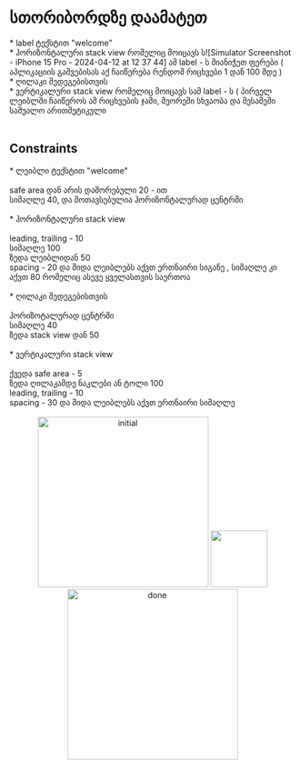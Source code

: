 <h1>სთორიბორდზე დაამატეთ </h1>
* label ტექსტით "welcome" 
<br/>
* ჰორიზონტალური stack view რომელიც მოიცავს ს![Simulator Screenshot - iPhone 15 Pro - 2024-04-12 at 12 37 44]
ამ label - ს  მიანიჭეთ ფერები  ( აპლიკაციის გაშვებისას აქ ჩაიწერება რენდომ რიცხვები 1 დან 100 მდე  )
<br/>
* ღილაკი შედეგებისთვის 
<br/>
* ვერტიკალური  stack view  რომელიც მოიცავს სამ label - ს ( პირველ ლეიბლში ჩაიწეროს ამ რიცხვების ჯამი, მეორეში სხვაობა და მესამეში საშუალო არითმეტიკული
<br/>
<br/>
<h2>Constraints</h2>
* ლეიბლი ტექსტით "welcome"
 <br/>
 <br/>
safe area დან არის დაშორებული 20 - ით
<br/>
სიმაღლე 40, და მოთავსებულია ჰორიზონტალურად ცენტრში
<br/>
<br/>
* ჰორიზონტალური stack view
<br/>
<br/>
leading, trailing  - 10
<br/>
სიმაღლე 100
<br/>
ზედა ლეიბლიდან 50
<br/>
spacing - 20 და შიდა ლეიბლებს აქვთ ერთნაირი სიგანე , სიმაღლე კი აქვთ 80 რომელიც ასევე ყველასთვის საერთოა
<br/>
<br/>
* ღილაკი შედეგებისთვის
<br/>
<br/>
ჰორიზოტალურად ცენტრში
<br/>
სიმაღლე 40
<br/>
ზედა  stack view დან 50
<br/>
<br/>
* ვერტიკალური  stack view
  <br/>
  <br/>
ქვედა safe area - 5
<br/>
ზედა ღილაკამდე ნაკლები ან ტოლი 100
<br/>
leading, trailing  - 10
<br/>
spacing - 30 და შიდა ლეიბლებს აქვთ ერთნაირი სიმაღლე
<br/>
<br/>
<div align="center">
 <img src="https://github.com/MuselianiMariami/UIkit-11/assets/137683336/a48872c5-41cc-43bb-a6a0-31845abfa007" alt="initial" width="300">

<img src="https://github.com/MuselianiMariami/UIkit-11/assets/137683336/7c5e7ce5-71f1-439e-831e-1a1f49929139" width="100" >

 <img src="https://github.com/MuselianiMariami/UIkit-11/assets/137683336/f135f006-ace6-41b5-aa53-6a4961f4e9b3" alt="done" width="300">
</div>

 





